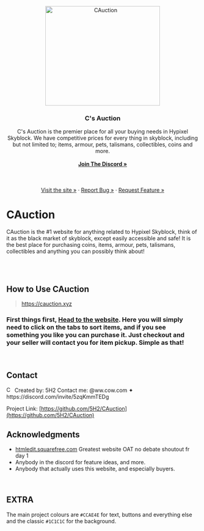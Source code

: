 <div align="center">
</div>

<!-- PROJECT LOGO -->
<br />
<div align="center">
  <a href="https://github.com/5H2/CAuction">
    	<img src="https://cdn.discordapp.com/attachments/1132590546859339856/1139379354607030292/favicon.png" alt="CAuction" height="260" width="300">
  </a>

<h3 align="center">C's Auction</h3>

  <p align="center">
C's Auction is the premier place for all your buying needs in Hypixel Skyblock. We have competitive prices for every thing in skyblock, including but not limited to; items, armour, pets, talismans, collectibles, coins and more.
    <br />
    <br />
    <a href="https://discord.com/invite/5zqKmmTEDg"><strong>Join The Discord »</strong></a>
    <br />
    <br />
    <br />
    <br />
    <a href="https://cauction.xyz/">Visit the site »</a>
    ·
    <a href="https://github.com/5H2/CAuction/issues">Report Bug »</a>
    ·
    <a href="https://github.com/5H2/CAuction/issues">Request Feature »</a>
  </p>
</div>

# CAuction
CAuction is the #1 website for anything related to Hypixel Skyblock, think of it as the black market of skyblock, except easily accessible and safe! It is the best place for purchasing coins, items, armour, pets, talismans, collectibles and anything you can possibly think about!

<br />
<br />

## How to Use CAuction
>  https://cauction.xyz
### First things first, [Head to the website](https://cauction.xyz). Here you will simply need to click on the tabs to sort items, and if you see something you like you can purchase it. Just checkout and your seller will contact you for item pickup. Simple as that!

<br />



## Contact
<img src="https://assets-global.website-files.com/6257adef93867e50d84d30e2/636e0a6a49cf127bf92de1e2_icon_clyde_blurple_RGB.png" alt="CAuction" height="15" width="17.5">
Created by: 5H2  
Contact me: @ww.cow.com ✦ https://discord.com/invite/5zqKmmTEDg
<br />

Project Link: [https://github.com/5H2/CAuction](https://github.com/5H2/CAuction)

## Acknowledgments

* [htmledit.squarefree.com](https://htmledit.squarefree.com/) Greatest website OAT no debate shoutout fr day 1
* Anybody in the discord for feature ideas, and more.
* Anybody that actually uses this website, and especially buyers.
<br />

## EXTRA
The main project colours are `#CCAE4E` for text, buttons and everything else and the classic `#1C1C1C` for the background.
